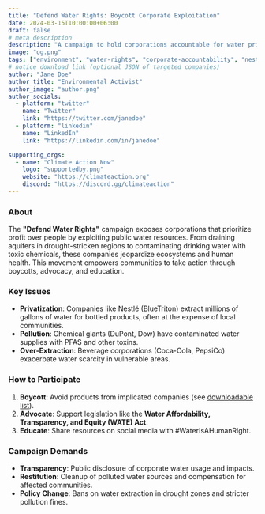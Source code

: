 ```yaml
---
title: "Defend Water Rights: Boycott Corporate Exploitation"
date: 2024-03-15T10:00:00+06:00
draft: false
# meta description
description: "A campaign to hold corporations accountable for water privatization, pollution, and over-extraction."
image: "og.png" 
tags: ["environment", "water-rights", "corporate-accountability", "nestle", "pepsi", "coke"]
# notice download link (optional JSON of targeted companies)
author: "Jane Doe"
author_title: "Environmental Activist"
author_image: "author.png"
author_socials:
  - platform: "twitter"
    name: "Twitter"
    link: "https://twitter.com/janedoe"
  - platform: "linkedin"
    name: "LinkedIn"
    link: "https://linkedin.com/in/janedoe"

supporting_orgs:
  - name: "Climate Action Now"
    logo: "supportedby.png"
    website: "https://climateaction.org"
    discord: "https://discord.gg/climateaction"
---
```


### About

The **"Defend Water Rights"** campaign exposes corporations that prioritize profit over people by exploiting public water resources. From draining aquifers in drought-stricken regions to contaminating drinking water with toxic chemicals, these companies jeopardize ecosystems and human health. This movement empowers communities to take action through boycotts, advocacy, and education.

### Key Issues

- **Privatization**: Companies like Nestlé (BlueTriton) extract millions of gallons of water for bottled products, often at the expense of local communities.
- **Pollution**: Chemical giants (DuPont, Dow) have contaminated water supplies with PFAS and other toxins.
- **Over-Extraction**: Beverage corporations (Coca-Cola, PepsiCo) exacerbate water scarcity in vulnerable areas.

### How to Participate

1. **Boycott**: Avoid products from implicated companies (see [downloadable list](#)).
2. **Advocate**: Support legislation like the **Water Affordability, Transparency, and Equity (WATE) Act**.
3. **Educate**: Share resources on social media with #WaterIsAHumanRight.

### Campaign Demands

- **Transparency**: Public disclosure of corporate water usage and impacts.
- **Restitution**: Cleanup of polluted water sources and compensation for affected communities.
- **Policy Change**: Bans on water extraction in drought zones and stricter pollution fines.
